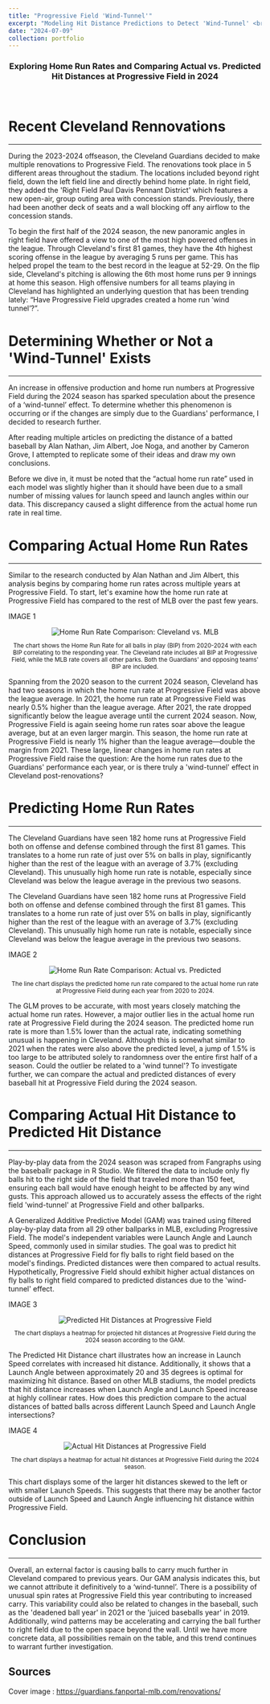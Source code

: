 ```yaml
---
title: "Progressive Field 'Wind-Tunnel'"
excerpt: "Modeling Hit Distance Predictions to Detect 'Wind-Tunnel' <br/><img src='/images/progressive_field.png' width='925' height='500'>"
date: "2024-07-09"
collection: portfolio
---
```


<h3 style="text-align: center;">Exploring Home Run Rates and Comparing Actual vs. Predicted Hit Distances at Progressive Field in 2024</h3>

<br/> <!-- Extra line of space -->

# Recent Cleveland Rennovations
---
During the 2023-2024 offseason, the Cleveland Guardians decided to make multiple renovations to Progressive Field. The renovations took place in 5 different areas throughout the stadium. The locations included beyond right field, down the left field line and directly behind home plate. In right field, they added the 'Right Field Paul Davis Pennant District' which features a new open-air, group outing area with concession stands. Previously, there had been another deck of seats and a wall blocking off any airflow to the concession stands. 

To begin the first half of the 2024 season, the new panoramic angles in right field have offered a view to one of the most high powered offenses in the league. Through Cleveland's first 81 games, they have the 4th highest scoring offense in the league by averaging 5 runs per game. This has helped propel the team to the best record in the league at 52-29. On the flip side, Cleveland's pitching is allowing the 6th most home runs per 9 innings at home this season. High offensive numbers for all teams playing in Cleveland has highlighted an underlying question that has been trending lately: “Have Progressive Field upgrades created a home run ‘wind tunnel’?”.


# Determining Whether or Not a 'Wind-Tunnel' Exists
---
An increase in offensive production and home run numbers at Progressive Field during the 2024 season has sparked speculation about the presence of a ‘wind-tunnel’ effect. To determine whether this phenomenon is occurring or if the changes are simply due to the Guardians' performance, I decided to research further.

After reading multiple articles on predicting the distance of a batted baseball by Alan Nathan, Jim Albert, Joe Noga, and another by Cameron Grove, I attempted to replicate some of their ideas and draw my own conclusions.

Before we dive in, it must be noted that the “actual home run rate” used in each model was slightly higher than it should have been due to a small number of missing values for launch speed and launch angles within our data. This discrepancy caused a slight difference from the actual home run rate in real time.

# Comparing Actual Home Run Rates
---
Similar to the research conducted by Alan Nathan and Jim Albert, this analysis begins by comparing home run rates across multiple years at Progressive Field. To start, let's examine how the home run rate at Progressive Field has compared to the rest of MLB over the past few years.

IMAGE 1 
<div style="text-align:center;">
  <img src="/images/IMAGE1" alt="Home Run Rate Comparison: Cleveland vs. MLB">
  <p style="text-align:center; font-size: smaller;">The chart shows the Home Run Rate for all balls in play (BIP) from 2020-2024 with each BIP correlating to the responding year. The Cleveland rate includes all BIP at Progressive Field, while the MLB rate covers all other parks. Both the Guardians' and opposing teams' BIP are included.</p>
</div>

Spanning from the 2020 season to the current 2024 season, Cleveland has had two seasons in which the home run rate at Progressive Field was above the league average. In 2021, the home run rate at Progressive Field was nearly 0.5% higher than the league average. After 2021, the rate dropped significantly below the league average until the current 2024 season. Now, Progressive Field is again seeing home run rates soar above the league average, but at an even larger margin. This season, the home run rate at Progressive Field is nearly 1% higher than the league average—double the margin from 2021. These large, linear changes in home run rates at Progressive Field raise the question: Are the home run rates due to the Guardians' performance each year, or is there truly a 'wind-tunnel' effect in Cleveland post-renovations?


# Predicting Home Run Rates
---
The Cleveland Guardians have seen 182 home runs at Progressive Field both on offense and defense combined through the first 81 games. This translates to a home run rate of just over 5% on balls in play, significantly higher than the rest of the league with an average of 3.7% (excluding Cleveland). This unusually high home run rate is notable, especially since Cleveland was below the league average in the previous two seasons.

The Cleveland Guardians have seen 182 home runs at Progressive Field both on offense and defense combined through the first 81 games. This translates to a home run rate of just over 5% on balls in play, significantly higher than the rest of the league with an average of 3.7% (excluding Cleveland). This unusually high home run rate is notable, especially since Cleveland was below the league average in the previous two seasons.

IMAGE 2
<div style="text-align:center;">
  <img src="/images/IMAGE2" alt="Home Run Rate Comparison: Actual vs. Predicted">
  <p style="text-align:center; font-size: smaller;">The line chart displays the predicted home run rate compared to the actual home run rate at Progressive Field during each year from 2020 to 2024.</p>
</div>

The GLM proves to be accurate, with most years closely matching the actual home run rates. However, a major outlier lies in the actual home run rate at Progressive Field during the 2024 season. The predicted home run rate is more than 1.5% lower than the actual rate, indicating something unusual is happening in Cleveland. Although this is somewhat similar to 2021 when the rates were also above the predicted level, a jump of 1.5% is too large to be attributed solely to randomness over the entire first half of a season. Could the outlier be related to a 'wind tunnel'? To investigate further, we can compare the actual and predicted distances of every baseball hit at Progressive Field during the 2024 season.


# Comparing Actual Hit Distance to Predicted Hit Distance
---
Play-by-play data from the 2024 season was scraped from Fangraphs using the baseballr package in R Studio. We filtered the data to include only fly balls hit to the right side of the field that traveled more than 150 feet, ensuring each ball would have enough height to be affected by any wind gusts. This approach allowed us to accurately assess the effects of the right field 'wind-tunnel' at Progressive Field and other ballparks.

A Generalized Additive Predictive Model (GAM) was trained using filtered play-by-play data from all 29 other ballparks in MLB, excluding Progressive Field. The model's independent variables were Launch Angle and Launch Speed, commonly used in similar studies. The goal was to predict hit distances at Progressive Field for fly balls to right field based on the model's findings. Predicted distances were then compared to actual results. Hypothetically, Progressive Field should exhibit higher actual distances on fly balls to right field compared to predicted distances due to the 'wind-tunnel' effect.

IMAGE 3
<div style="text-align:center;">
  <img src="/images/IMAGE3" alt="Predicted Hit Distances at Progressive Field">
  <p style="text-align:center; font-size: smaller;">The chart displays a heatmap for projected hit distances at Progressive Field during the 2024 season according to the GAM.</p>
</div>

The Predicted Hit Distance chart illustrates how an increase in Launch Speed correlates with increased hit distance. Additionally, it shows that a Launch Angle between approximately 20 and 35 degrees is optimal for maximizing hit distance. Based on other MLB stadiums, the model predicts that hit distance increases when Launch Angle and Launch Speed increase at highly collinear rates. How does this prediction compare to the actual distances of batted balls across different Launch Speed and Launch Angle intersections?

IMAGE 4
<div style="text-align:center;">
  <img src="/images/IMAGE4" alt="Actual Hit Distances at Progressive Field">
  <p style="text-align:center; font-size: smaller;">The chart displays a heatmap for actual hit distances at Progressive Field during the 2024 season.</p>
</div>

This chart displays some of the larger hit distances skewed to the left or with smaller Launch Speeds. This suggests that there may be another factor outside of Launch Speed and Launch Angle influencing hit distance within Progressive Field. 



# Conclusion
---
Overall, an external factor is causing balls to carry much further in Cleveland compared to previous years. Our GAM analysis indicates this, but we cannot attribute it definitively to a ‘wind-tunnel’. There is a possibility of unusual spin rates at Progressive Field this year contributing to increased carry. This variability could also be related to changes in the baseball, such as the 'deadened ball year' in 2021 or the 'juiced baseballs year' in 2019. Additionally, wind patterns may be accelerating and carrying the ball further to right field due to the open space beyond the wall. Until we have more concrete data, all possibilities remain on the table, and this trend continues to warrant further investigation.


Sources
------
Cover image : https://guardians.fanportal-mlb.com/renovations/
